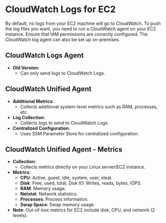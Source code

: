 # CloudWatch Logs for EC2

By default, no logs from your EC2 machine will go to CloudWatch. To push the log files you want, you need to run a CloudWatch agent on your EC2 instance. Ensure that IAM permissions are correctly configured. The CloudWatch log agent can also be set up on-premises.

## CloudWatch Logs Agent

- **Old Version**:
    - Can only send logs to CloudWatch Logs.

## CloudWatch Unified Agent

- **Additional Metrics**:
    - Collects additional system-level metrics such as RAM, processes, etc.
- **Log Collection**:
    - Collects logs to send to CloudWatch Logs.
- **Centralized Configuration**:
    - Uses SSM Parameter Store for centralized configuration.

## CloudWatch Unified Agent - Metrics

- **Collection**:
    - Collects metrics directly on your Linux server/EC2 instance.
- **Metrics**:
    - **CPU**: Active, guest, idle, system, user, steal.
    - **Disk**: Free, used, total; Disk IO: Writes, reads, bytes, IOPS.
    - **RAM**: Memory usage.
    - **Netstat**: Network statistics.
    - **Processes**: Process information.
    - **Swap Space**: Swap memory usage.
- **Note**: Out-of-box metrics for EC2 include disk, CPU, and network (2 levels).